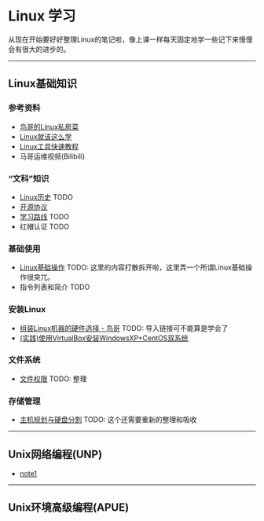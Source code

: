 # Linux 学习

从现在开始要好好整理Linux的笔记啦，像上课一样每天固定地学一些记下来慢慢会有很大的进步的。

<hr>

## Linux基础知识

### 参考资料
- [鸟哥的Linux私房菜](https://linux.vbird.org)
- [Linux就该这么学](https://www.linuxprobe.com/)
- [Linux工具快速教程](https://linuxtools-rst.readthedocs.io/zh_CN/latest/index.html)
- 马哥运维视频(Bilibili)

### “文科”知识
- [Linux历史](basic/literal/history.md) TODO
- [开源协议](basic/literal/opensource.md)
- [学习路线](basic/literal/roadmap.md) TODO
- 红帽认证 TODO
  
### 基础使用

- [Linux基础操作](basic/basic_op.md) TODO: 这里的内容打散拆开啦，这里弄一个所谓Linux基础操作很突兀。
- 指令列表和简介 TODO

### 安装Linux

- [组装Linux机器的硬件选择 - 鸟哥](http://linux.vbird.org/linux_basic/0130designlinux.php#hardware_select) TODO: 导入链接可不能算是学会了
- [(实践)使用VirtualBox安装WindowsXP+CentOS双系统](basic/install/virtual_double_sys.md)

### 文件系统

- [文件权限](basic/fs/access.md) TODO: 整理

### 存储管理

- [主机规划与硬盘分割](basic/storage/partition.md) TODO: 这个还需要重新的整理和吸收

<hr>

## Unix网络编程(UNP)

- [note1](unp/note1.md)

<hr>

## Unix环境高级编程(APUE)